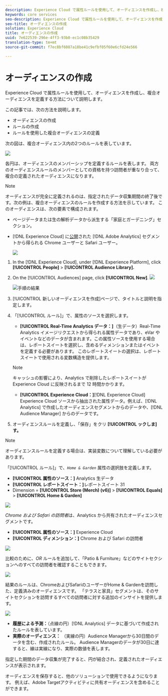 ```yaml
---
description: Experience Cloud で属性ルールを使用して、オーディエンスを作成し、複合オーディエンスを定義する方法について説明します。
keywords: core services
seo-description: Experience Cloud で属性ルールを使用して、オーディエンスを作成し、複合オーディエンスを定義する方法について説明します。
seo-title: オーディエンスの作成
solution: Experience Cloud
title: オーディエンスの作成
uuid: 7e622539-296e-4ff3-93b0-ec1c08b35429
translation-type: tm+mt
source-git-commit: f7ec8bf6087a18be41c9efbf05f60e6cfd24e566

---
```



# オーディエンスの作成

Experience Cloud で属性ルールを使用して、オーディエンスを作成し、複合オーディエンスを定義する方法について説明します。

この記事では、次の方法を説明します。

* オーディエンスの作成
* ルールの作成
* ルールを使用した複合オーディエンスの定義

次の図は、複合オーディエンス内の2つのルールを表しています。

![](assets/audience_sharing.png)

各円は、オーディエンスのメンバーシップを定義するルールを表します。 両方のオーディエンスルールのメンバーとしての資格を持つ訪問者が重なり合って、複合の定義されたオーディエンスになります。

>[!NOTE]
>
>オーディエンスが完全に定義されるのは、指定されたデータ収集期間の終了後です。次の例は、複合オーディエンスのルールを作成する方法を示しています。 このオーディエンスは、次の要素で構成されます。

* ページデータまたは生の解析データから派生する「家庭とガーデニング」セクション。
* [!DNL Experience Cloud] に[公開](../audience-library/audience-library.md#task_32FEEFE0B32E4E388CD4D892D727282A)された [!DNL Adobe Analytics] セグメントから得られる Chrome ユーザーと Safari ユーザー。

   ![](assets/audience_create.png)

1. In the [!DNL Experience Cloud], under [!DNL Experience Platform], click **[!UICONTROL People]** > **[!UICONTROL Audience Library].**
1. On the [!UICONTROL Audiences] page, click **[!UICONTROL New]**. ![](assets/add_icon_small.png)

   ![手順の結果](assets/audience_create_new.png)

1. [!UICONTROL 新しいオーディエンスを作成]ページで、タイトルと説明を指定します。
1. 「[!UICONTROL ルール]」で、属性のソースを選択します。

   * **[!UICONTROL Real-Time Analytics データ：]**（生データ）Real-Time Analytics イメージリクエストから得られる属性データであり、eVar やイベントなどのデータが含まれます。この属性ソースを使用する場合は、レポートスイートを選択し、含めるディメンションまたはイベントを定義する必要があります。 このレポートスイートの選択は、レポートスイートで使用される変数構造を提供します。
   >[!NOTE]
   >
   >キャッシュの影響により、Analytics で削除したレポートスイートが Experience Cloud に反映されるまで 12 時間かかります。

   * **[!UICONTROL Experience Cloud：]**[!DNL Experience Cloud] Experience Cloud ソースから抽出された属性データ。例えば、[!DNL Analytics] で作成したオーディエンスセグメントからのデータや、[!DNL Audience Manager] からのデータです。

1. オーディエンスルールを定義し、「保存」をクリ **[!UICONTROL ックしま]す。**

>[!NOTE]
>
>オーディエンスルールを定義する場合は、実装変数について理解している必要があります。

「[!UICONTROL ルール]」で、*`Home & Garden`* 属性の選択肢を定義します。

* **[!UICONTROL 属性のソース：]** Analytics 生データ
* **[!UICONTROL レポートスイート：]**&#x200B;レポートスイート 31
* Dimension = **[!UICONTROL Store (Merch) (v6)]** > **[!UICONTROL Equals]** > **[!UICONTROL Home &amp; Garden]**

![](assets/home_garden.png)

*Chrome および Safari の訪問者*&#x200B;は、Analytics から共有されたオーディエンスセグメントです。

* **[!UICONTROL 属性のソース：]** Experience Cloud
* **[!UICONTROL ディメンション：]** Chrome および Safari の訪問者

![](assets/chrome_safari.png)

比較のために、*OR* ルールを追加して、「Patio &amp; Furniture」などのサイトセクションへのすべての訪問者を確認することもできます。

![](assets/audiences_rule_patio.png)

結果のルールは、ChromeおよびSafariのユーザーがHome &amp; Gardenを訪問した、定義済みのオーディエンスです。 「テラスと家具」セグメントは、そのサイトセクションを訪問するすべての訪問者に対する追加のインサイトを提供します。

![](assets/defined_audience.png)

* **履歴による予測：**（点線の円）[!DNL Analytics] データに基づいて作成されたルールを表しています。
* **実際のオーディエンス：** （実線の円）Audience Managerから30日間のデータを含む、作成されたルール。 Audience Managerのデータが30日に達すると、線は実線になり、実際の数値を表します。

指定した期間のデータ収集が完了すると、円が結合され、定義されたオーディエンスが表示されます。

オーディエンスを保存すると、他のソリューションで使用できるようになります。 例えば、Adobe Targetアクティビティに共有オーディエンスを含めることができます。
